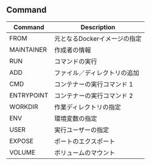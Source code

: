 ## Command

Command    | Description
-----------|----------------------------
FROM       |元となるDockerイメージの指定
MAINTAINER |作成者の情報                
RUN        |コマンドの実行              
ADD        |ファイル／ディレクトリの追加
CMD        |コンテナーの実行コマンド 1  
ENTRYPOINT |コンテナーの実行コマンド 2  
WORKDIR    |作業ディレクトリの指定      
ENV        |環境変数の指定              
USER       |実行ユーザーの指定          
EXPOSE     |ポートのエクスポート        
VOLUME     |ボリュームのマウント        

